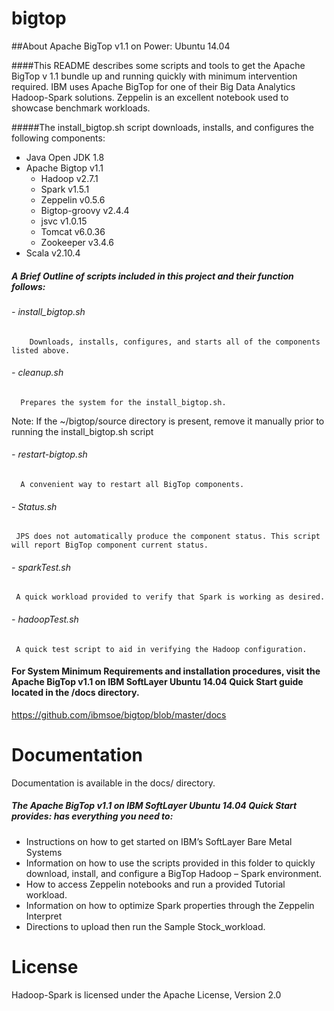 # bigtop
 
##About Apache BigTop v1.1 on Power: Ubuntu 14.04

####This README describes some scripts and tools to get the Apache BigTop v 1.1 bundle up and running quickly with minimum intervention required. IBM uses Apache BigTop for one of their Big Data Analytics Hadoop-Spark solutions. Zeppelin is an excellent notebook used to showcase benchmark workloads.

#####The install_bigtop.sh script downloads, installs, and configures the following components:

- Java Open JDK 1.8 
- Apache Bigtop  v1.1 
  * Hadoop  v2.7.1
  * Spark  v1.5.1
  * Zeppelin  v0.5.6
  * Bigtop-groovy  v2.4.4
  * jsvc  v1.0.15
  * Tomcat  v6.0.36
  * Zookeeper  v3.4.6
- Scala  v2.10.4

##### A Brief Outline of scripts included in this project and their function follows:

###### -	install_bigtop.sh
     	Downloads, installs, configures, and starts all of the components listed above.

###### -	cleanup.sh
      Prepares the system for the install_bigtop.sh.
  Note: If the ~/bigtop/source directory is present, remove it manually prior to running the install_bigtop.sh script 

###### -	restart-bigtop.sh
      A convenient way to restart all BigTop components.

###### -	Status.sh
     JPS does not automatically produce the component status. This script will report BigTop component current status.

###### -	sparkTest.sh
     A quick workload provided to verify that Spark is working as desired.

###### -	hadoopTest.sh
     A quick test script to aid in verifying the Hadoop configuration.




#### For System Minimum Requirements and installation procedures, visit the Apache BigTop v1.1 on IBM SoftLayer Ubuntu 14.04 Quick Start guide located in the /docs directory.

https://github.com/ibmsoe/bigtop/blob/master/docs

# Documentation
Documentation is available in the docs/ directory.

##### The Apache BigTop v1.1 on IBM SoftLayer Ubuntu 14.04 Quick Start provides: has everything you need to:
-	Instructions on how to get started on IBM’s SoftLayer Bare Metal Systems 
-	Information on how to use the scripts provided in this folder to quickly download, install, and configure a BigTop Hadoop – Spark environment.
-	How to access Zeppelin notebooks and run a provided Tutorial workload.
-	Information on how to optimize Spark properties through the Zeppelin Interpret 
-	Directions to upload then run the Sample Stock_workload.

 
# License
Hadoop-Spark is licensed under the Apache License, Version 2.0    


